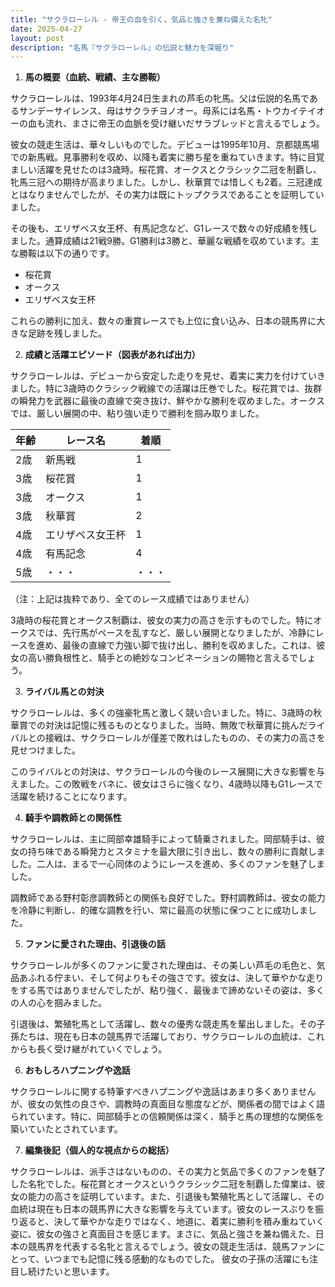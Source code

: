```yaml
---
title: "サクラローレル - 帝王の血を引く、気品と強さを兼ね備えた名牝"
date: 2025-04-27
layout: post
description: "名馬『サクラローレル』の伝説と魅力を深堀り"
---
```


1. **馬の概要（血統、戦績、主な勝鞍）**

サクラローレルは、1993年4月24日生まれの芦毛の牝馬。父は伝説的名馬であるサンデーサイレンス、母はサクラチヨノオー。母系には名馬・トウカイテイオーの血も流れ、まさに帝王の血脈を受け継いだサラブレッドと言えるでしょう。

彼女の競走生活は、華々しいものでした。デビューは1995年10月、京都競馬場での新馬戦。見事勝利を収め、以降も着実に勝ち星を重ねていきます。特に目覚ましい活躍を見せたのは3歳時。桜花賞、オークスとクラシック二冠を制覇し、牝馬三冠への期待が高まりました。しかし、秋華賞では惜しくも2着。三冠達成とはなりませんでしたが、その実力は既にトップクラスであることを証明していました。

その後も、エリザベス女王杯、有馬記念など、G1レースで数々の好成績を残しました。通算成績は21戦9勝。G1勝利は3勝と、華麗な戦績を収めています。主な勝鞍は以下の通りです。

* 桜花賞
* オークス
* エリザベス女王杯

これらの勝利に加え、数々の重賞レースでも上位に食い込み、日本の競馬界に大きな足跡を残しました。


2. **成績と活躍エピソード（図表があれば出力）**

サクラローレルは、デビューから安定した走りを見せ、着実に実力を付けていきました。特に3歳時のクラシック戦線での活躍は圧巻でした。桜花賞では、抜群の瞬発力を武器に最後の直線で突き抜け、鮮やかな勝利を収めました。オークスでは、厳しい展開の中、粘り強い走りで勝利を掴み取りました。

| 年齢 | レース名        | 着順 |
|------|-----------------|-------|
| 2歳  | 新馬戦          | 1     |
| 3歳  | 桜花賞          | 1     |
| 3歳  | オークス         | 1     |
| 3歳  | 秋華賞          | 2     |
| 4歳  | エリザベス女王杯 | 1     |
| 4歳  | 有馬記念        | 4     |
| 5歳  | ・・・           | ・・・ |


（注：上記は抜粋であり、全てのレース成績ではありません）


3歳時の桜花賞とオークス制覇は、彼女の実力の高さを示すものでした。特にオークスでは、先行馬がペースを乱すなど、厳しい展開となりましたが、冷静にレースを進め、最後の直線で力強い脚で抜け出し、勝利を収めました。これは、彼女の高い勝負根性と、騎手との絶妙なコンビネーションの賜物と言えるでしょう。


3. **ライバル馬との対決**

サクラローレルは、多くの強豪牝馬と激しく競い合いました。特に、3歳時の秋華賞での対決は記憶に残るものとなりました。当時、無敗で秋華賞に挑んだライバルとの接戦は、サクラローレルが僅差で敗れはしたものの、その実力の高さを見せつけました。

このライバルとの対決は、サクラローレルの今後のレース展開に大きな影響を与えました。この敗戦をバネに、彼女はさらに強くなり、4歳時以降もG1レースで活躍を続けることになります。


4. **騎手や調教師との関係性**

サクラローレルは、主に岡部幸雄騎手によって騎乗されました。岡部騎手は、彼女の持ち味である瞬発力とスタミナを最大限に引き出し、数々の勝利に貢献しました。二人は、まるで一心同体のようにレースを進め、多くのファンを魅了しました。

調教師である野村彰彦調教師との関係も良好でした。野村調教師は、彼女の能力を冷静に判断し、的確な調教を行い、常に最高の状態に保つことに成功しました。


5. **ファンに愛された理由、引退後の話**

サクラローレルが多くのファンに愛された理由は、その美しい芦毛の毛色と、気品あふれる佇まい、そして何よりもその強さです。彼女は、決して華やかな走りをする馬ではありませんでしたが、粘り強く、最後まで諦めないその姿は、多くの人の心を掴みました。

引退後は、繁殖牝馬として活躍し、数々の優秀な競走馬を輩出しました。その子孫たちは、現在も日本の競馬界で活躍しており、サクラローレルの血統は、これからも長く受け継がれていくでしょう。


6. **おもしろハプニングや逸話**

サクラローレルに関する特筆すべきハプニングや逸話はあまり多くありませんが、彼女の気性の良さや、調教時の真面目な態度などが、関係者の間ではよく語られています。特に、岡部騎手との信頼関係は深く、騎手と馬の理想的な関係を築いていたとされています。


7. **編集後記（個人的な視点からの総括）**

サクラローレルは、派手さはないものの、その実力と気品で多くのファンを魅了した名牝でした。桜花賞とオークスというクラシック二冠を制覇した偉業は、彼女の能力の高さを証明しています。また、引退後も繁殖牝馬として活躍し、その血統は現在も日本の競馬界に大きな影響を与えています。彼女のレースぶりを振り返ると、決して華やかな走りではなく、地道に、着実に勝利を積み重ねていく姿に、彼女の強さと真面目さを感じます。まさに、気品と強さを兼ね備えた、日本の競馬界を代表する名牝と言えるでしょう。彼女の競走生活は、競馬ファンにとって、いつまでも記憶に残る感動的なものでした。  彼女の子孫の活躍にも注目し続けたいと思います。
